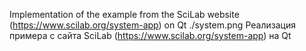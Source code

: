 Implementation of the example from the SciLab website (https://www.scilab.org/system-app) on Qt
./system.png
Реализация примера с сайта SciLab (https://www.scilab.org/system-app) на Qt

